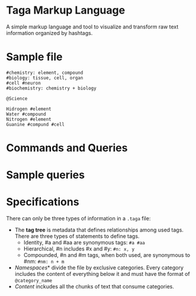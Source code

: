 # Taga Markup Language
A simple markup language and tool to visualize and transform raw text information organized by hashtags.

# Sample file

```
#chemistry: element, compound
#biology: tissue, cell, organ
#cell #neuron
#biochemistry: chemistry + biology

@Science

Hidrogen #element
Water #compound
Nitrogen #element
Guanine #compund #cell
```

# Commands and Queries

# Sample queries

# Specifications
There can only be three types of information in a `.taga` file:
 - The **tag tree** is metadata that defines relationships among used tags. There are three types of statements to define tags.
   - Identity, #a and #aa are synonymous tags: `#a #aa`
   - Hierarchical, #n includes #x and #y: `#n: x, y`
   - Compounded, #n and #m tags, when both used, are synonymous to #nm: `#nm: n + m`
 - *Namespaces** divide the file by exclusive categories. Every category includes the content of everything below it
   and must have the format of `@category_name`
 - *Content* inckudes all the chunks of text that consume categories.
